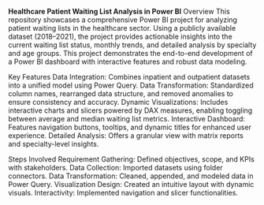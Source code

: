**Healthcare Patient Waiting List Analysis in Power BI**
Overview
This repository showcases a comprehensive Power BI project for analyzing patient waiting lists in the healthcare sector. Using a publicly available dataset (2018–2021), the project provides actionable insights into the current waiting list status, monthly trends, and detailed analysis by specialty and age groups. This project demonstrates the end-to-end development of a Power BI dashboard with interactive features and robust data modeling.

Key Features
Data Integration: Combines inpatient and outpatient datasets into a unified model using Power Query.
Data Transformation: Standardized column names, rearranged data structure, and removed anomalies to ensure consistency and accuracy.
Dynamic Visualizations: Includes interactive charts and slicers powered by DAX measures, enabling toggling between average and median waiting list metrics.
Interactive Dashboard: Features navigation buttons, tooltips, and dynamic titles for enhanced user experience.
Detailed Analysis: Offers a granular view with matrix reports and specialty-level insights.

Steps Involved
Requirement Gathering: Defined objectives, scope, and KPIs with stakeholders.
Data Collection: Imported datasets using folder connectors.
Data Transformation: Cleaned, appended, and modeled data in Power Query.
Visualization Design: Created an intuitive layout with dynamic visuals.
Interactivity: Implemented navigation and slicer functionalities.
